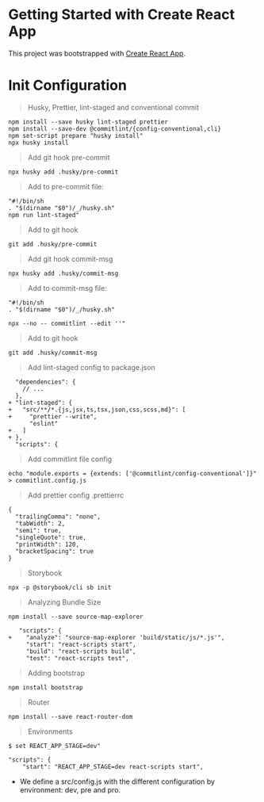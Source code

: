 # Getting Started with Create React App

This project was bootstrapped with [Create React App](https://github.com/facebook/create-react-app).

# Init Configuration

 > Husky, Prettier, lint-staged and conventional commit
```
npm install --save husky lint-staged prettier
npm install --save-dev @commitlint/{config-conventional,cli}
npm set-script prepare "husky install"
npx husky install
```

> Add git hook pre-commit

```
npx husky add .husky/pre-commit
```

> Add to pre-commit file:
```
"#!/bin/sh 
. "$(dirname "$0")/_/husky.sh"
npm run lint-staged"
```
> Add to git hook
```
git add .husky/pre-commit
```

> Add git hook commit-msg

```
npx husky add .husky/commit-msg
```
> Add to commit-msg file:
```
"#!/bin/sh
. "$(dirname "$0")/_/husky.sh"

npx --no -- commitlint --edit ''"
```
> Add to git hook
```
git add .husky/commit-msg
```
> Add lint-staged config to package.json
```
  "dependencies": {
    // ...
  },
+ "lint-staged": {
+   "src/**/*.{js,jsx,ts,tsx,json,css,scss,md}": [
+     "prettier --write",
      "eslint"
+   ]
+ },
  "scripts": {
``` 
> Add commitlint file config
```
echo "module.exports = {extends: ['@commitlint/config-conventional']}" > commitlint.config.js
```
> Add prettier config
.prettierrc
```
{
  "trailingComma": "none",
  "tabWidth": 2,
  "semi": true,
  "singleQuote": true,
  "printWidth": 120,
  "bracketSpacing": true
}

```
> Storybook
```
npx -p @storybook/cli sb init
```
> Analyzing Bundle Size
```
npm install --save source-map-explorer

   "scripts": {
+    "analyze": "source-map-explorer 'build/static/js/*.js'",
     "start": "react-scripts start",
     "build": "react-scripts build",
     "test": "react-scripts test",
```
> Adding bootstrap
```
npm install bootstrap
```
> Router
```
npm install --save react-router-dom
``` 
> Environments

```
$ set REACT_APP_STAGE=dev"
```
```
"scripts": {
    "start": "REACT_APP_STAGE=dev react-scripts start",
```
* We define a src/config.js with the different configuration by environment: dev, pre and pro.